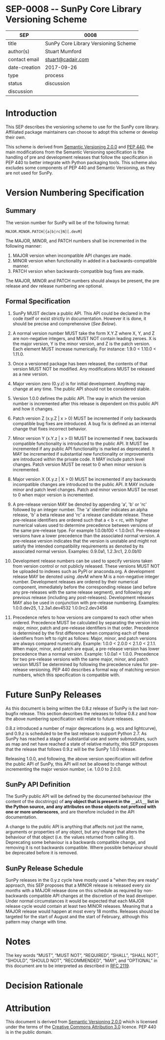 # SEP-0008 -- SunPy Core Library Versioning Scheme

| SEP           | 0008                                 |
|---------------|--------------------------------------|
| title         | SunPy Core Library Versioning Scheme |
| author(s)     | Stuart Mumford                       |
| contact email | stuart@cadair.com                    |
| date-creation | 2017-09-26                           |
| type          | process                              |
| status        | discussion                           |
| discussion    |                                      |

# Introduction

This SEP describes the versioning scheme to use for the SunPy core library.
Affiliated package maintainers can choose to adopt this scheme or develop their
own.

This scheme is derived from 
[Semantic Versioning 2.0.0](http://semver.org/spec/v2.0.0.html) and 
[PEP 440](https://www.python.org/dev/peps/pep-0440/), the main modifications
from the Semantic Versioning specification is the handling of pre and
development releases that follow the specification in PEP 440 to better
integrate with Python packaging tools. This scheme also excludes some components
of PEP 440 and Semantic Versioning, as they are not used for SunPy.


# Version Numbering Specification

## Summary

The version number for SunPy will be of the following format:

    MAJOR.MINOR.PATCH[{a|b|rc}N][.devM]

The MAJOR, MINOR, and PATCH numbers shall be incremented in the following manner:

1. MAJOR version when incompatible API changes are made.
1. MINOR version when functionality in added in a backwards-compatible manner.
1. PATCH version when backwards-compatible bug fixes are made.

The MAJOR, MINOR and PATCH numbers should always be present, the pre release and
dev release numbering are optional.


## Formal Specification

1.  SunPy MUST declare a public API. This API could be declared in the code
    itself or exist strictly in documentation. However it is done, it should be
    precise and comprehensive (*See Below*).

1.  A normal version number MUST take the form X.Y.Z where X, Y, and Z are
    non-negative integers, and MUST NOT contain leading zeroes. X is the major
    version, Y is the minor version, and Z is the patch version. Each element
    MUST increase numerically. For instance: 1.9.0 < 1.10.0 < 1.11.0.

1.  Once a versioned package has been released, the contents of that version
    MUST NOT be modified. Any modifications MUST be released as a new version.

1.  Major version zero (0.y.z) is for initial development. Anything may change
    at any time. The public API should not be considered stable.

1.  Version 1.0.0 defines the public API. The way in which the version number is
    incremented after this release is dependent on this public API and how it
    changes.

1.  Patch version Z (x.y.Z | x > 0) MUST be incremented if only backwards
    compatible bug fixes are introduced. A bug fix is defined as an internal
    change that fixes incorrect behavior.

1.  Minor version Y (x.Y.z | x > 0) MUST be incremented if new, backwards
    compatible functionality is introduced to the public API. It MUST be
    incremented if any public API functionality is marked as deprecated. It MAY
    be incremented if substantial new functionality or improvements are
    introduced within the private code. It MAY include patch level changes.
    Patch version MUST be reset to 0 when minor version is incremented.

1.  Major version X (X.y.z | X > 0) MUST be incremented if any backwards
    incompatible changes are introduced to the public API. It MAY include minor
    and patch level changes. Patch and minor version MUST be reset to 0 when
    major version is incremented.
    
1.  A pre-release version MAY be denoted by appending 'a', 'b' or 'rc' followed
    by an integer number. The 'a' identifier indicates an alpha release, 'b' a
    beta release and 'rc' a release candidate release. These pre-release
    identifiers are ordered such that a < b < rc, with higher numerical values
    used to determine precedence between versions of the same pre-release type.
    For example 1.0.0b100 < 1.0.0rc1. Pre-release versions have a lower
    precedence than the associated normal version. A pre-release version
    indicates that the version is unstable and might not satisfy the intended
    compatibility requirements as denoted by its associated normal version.
    Examples: 0.9.0a1, 1.2.3rc1, 2.0.0b10
    
1.  Development release numbers can be used to specify versions taken from
    version control or not publicly released. These versions MUST NOT be
    uploaded to indexes such as PyPI or anaconda.org. A development release MAY
    be denoted using .devM where M is a non-negative integer number. Development
    releases are ordered by their numerical component, immediately before the
    corresponding release (and before any pre-releases with the same release
    segment), and following any previous release (including any post-releases).
    Development releases MAY also be used in conjunction with pre-release
    numbering.
    Examples: 1.0.0.dev25, 1.2.3a1.dev4532 1.0.0rc2.dev3456

1.  Precedence refers to how versions are compared to each other when
    ordered. Precedence MUST be calculated by separating the version
    into major, minor, patch and pre-release identifiers in that order.
    Precedence is
    determined by the first difference when comparing each of these
    identifiers from left to right as follows: Major, minor, and patch
    versions are always compared numerically. Example: 1.0.0 < 2.0.0
    < 2.1.0 < 2.1.1. When major, minor, and patch are equal, a
    pre-release version has lower precedence than a normal version. Example:
    1.0.0a1 < 1.0.0. Precedence for two pre-release versions with the
    same major, minor, and patch version MUST be determined by following the
    precedence rules for pre-release versioning. PEP 440 describes a formal way
    of matching version numbers, which this specification is compatible with.
    

# Future SunPy Releases

As this document is being written the 0.8.z release of SunPy is the last
non-bugfix release. This section describes the releases to follow 0.8.z and how
the above numbering specification will relate to future releases.

0.8.z introduced a number of major deprecations (e.g. wcs and lightcurve), and
0.9.z is scheduled to be the last release to support Python 2.7. As SunPy has
reached a stage of substantial use and some submodules, such as map and net have
reached a state of relative maturity, this SEP proposes that the release that
follows 0.9.z will be the SunPy 1.0.0 release.

Releasing 1.0.0, and following, the above version specification will define the
public API of SunPy, this API will not be allowed to change without incrementing
the major version number, i.e. 1.0.0 to 2.0.0. 

## SunPy API Definition


The SunPy public API will be defined by the documented behaviour (the content of
the docstrings) of **any object that is present in the `__all__` list in the
Python source, and any attributes on those objects not prefixed with one or more
underscores**, and are therefore included in the API documentation.

A change to the public API is anything that affects not just the name, arguments
or properties of any object, but any change that alters the behaviour of that
object (i.e. the values returned from calling it). Deprecating some behaviour is
a backwards compatible change, and removing it is not backwards compatible.
Where possible behaviour should be deprecated before it is removed.

## SunPy Release Schedule

SunPy releases in the 0.y.z cycle have mostly used a "when they are ready"
approach, this SEP proposes that a MINOR release is released every *six months*
with a MAJOR release done on this schedule as required by non-backwards
compatible API changes at the discretion of the lead developer. Under normal
circumstances it would be expected that each MAJOR release cycle would contain
at least two MINOR releases. Meaning that a MAJOR release would happen at most
every 18 months. Releases should be targeted for the start of August and the
start of February, although this pattern may change with time.


# Notes


The key words “MUST”, “MUST NOT”, “REQUIRED”, “SHALL”, “SHALL NOT”,
“SHOULD”, “SHOULD NOT”, “RECOMMENDED”, “MAY”, and “OPTIONAL” in this
document are to be interpreted as described in 
[RFC 2119](http://tools.ietf.org/html/rfc2119).

# Decision Rationale


# Attribution

This document is derived from 
[Semantic Versioning 2.0.0](http://semver.org/spec/v2.0.0.html) which is
licensed under the terms of the 
[Creative Commons Attribution 3.0](https://creativecommons.org/licenses/by/3.0/)
licence. PEP 440 is in the public domain.
